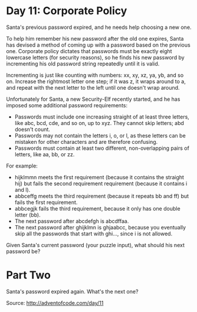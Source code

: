 Day 11: Corporate Policy
========================

Santa's previous password expired, and he needs help choosing a new one.

To help him remember his new password after the old one expires, Santa has
devised a method of coming up with a password based on the previous one.
Corporate policy dictates that passwords must be exactly eight lowercase letters
(for security reasons), so he finds his new password by incrementing his old
password string repeatedly until it is valid.

Incrementing is just like counting with numbers: xx, xy, xz, ya, yb, and so on.
Increase the rightmost letter one step; if it was z, it wraps around to a, and
repeat with the next letter to the left until one doesn't wrap around.

Unfortunately for Santa, a new Security-Elf recently started, and he has imposed
some additional password requirements:
- Passwords must include one increasing straight of at least three letters,
  like abc, bcd, cde, and so on, up to xyz. They cannot skip letters; abd
  doesn't count.
- Passwords may not contain the letters i, o, or l, as these letters can be
  mistaken for other characters and are therefore confusing.
- Passwords must contain at least two different, non-overlapping pairs of
  letters, like aa, bb, or zz.

For example:
- hijklmmn meets the first requirement (because it contains the straight hij)
  but fails the second requirement requirement (because it contains i and l).
- abbceffg meets the third requirement (because it repeats bb and ff) but
  fails the first requirement.
- abbcegjk fails the third requirement, because it only has one double letter
  (bb).
- The next password after abcdefgh is abcdffaa.
- The next password after ghijklmn is ghjaabcc, because you eventually skip
  all the passwords that start with ghi..., since i is not allowed.

Given Santa's current password (your puzzle input), what should his next
password be?

Part Two
========

Santa's password expired again. What's the next one?

Source: http://adventofcode.com/day/11
